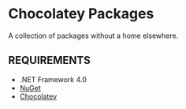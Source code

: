 # Chocolatey Packages
A collection of packages without a home elsewhere.

## REQUIREMENTS
* .NET Framework 4.0
* [NuGet](http://nuget.org)
* [Chocolatey](http://chocolatey.org/)